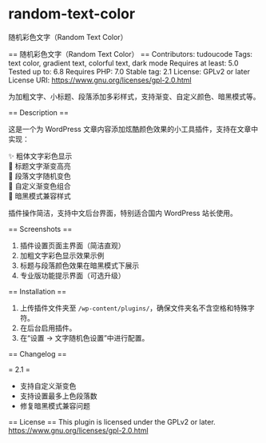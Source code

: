 # random-text-color
随机彩色文字（Random Text Color）

== 随机彩色文字（Random Text Color） ==
Contributors: tudoucode
Tags: text color, gradient text, colorful text, dark mode
Requires at least: 5.0
Tested up to: 6.8
Requires PHP: 7.0
Stable tag: 2.1
License: GPLv2 or later
License URI: https://www.gnu.org/licenses/gpl-2.0.html

为加粗文字、小标题、段落添加多彩样式，支持渐变、自定义颜色、暗黑模式等。

== Description ==

这是一个为 WordPress 文章内容添加炫酷颜色效果的小工具插件，支持在文章中实现：

✨ 粗体文字彩色显示  
🌈 标题文字渐变高亮  
🎨 段落文字随机变色  
🧪 自定义渐变色组合  
🌙 暗黑模式兼容样式  

插件操作简洁，支持中文后台界面，特别适合国内 WordPress 站长使用。

== Screenshots ==

1. 插件设置页面主界面（简洁直观）
2. 加粗文字彩色显示效果示例
3. 标题与段落颜色效果在暗黑模式下展示
4. 专业版功能提示界面（可选升级）

== Installation ==

1. 上传插件文件夹至 `/wp-content/plugins/`，确保文件夹名不含空格和特殊字符。
2. 在后台启用插件。
3. 在“设置 -> 文字随机色设置”中进行配置。

== Changelog ==

= 2.1 =
* 支持自定义渐变色
* 支持设置最多上色段落数
* 修复暗黑模式兼容问题

== License ==
This plugin is licensed under the GPLv2 or later.
https://www.gnu.org/licenses/gpl-2.0.html
